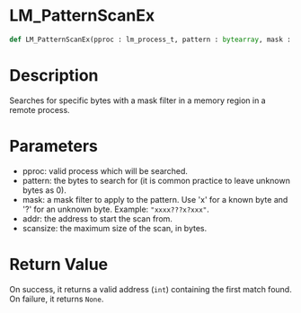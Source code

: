 # LM_PatternScanEx

```python
def LM_PatternScanEx(pproc : lm_process_t, pattern : bytearray, mask : str, addr : int, scansize : int)
```

# Description

Searches for specific bytes with a mask filter in a memory region in a remote process.

# Parameters

- pproc: valid process which will be searched.
- pattern: the bytes to search for (it is common practice to leave unknown bytes as 0).
- mask: a mask filter to apply to the pattern. Use 'x' for a known byte and '?' for an unknown byte. Example: `"xxxx???x?xxx"`.
- addr: the address to start the scan from.
- scansize: the maximum size of the scan, in bytes.

# Return Value

On success, it returns a valid address (`int`) containing the first match found. On failure, it returns `None`.

